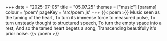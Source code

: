 +++
date = "2025-07-05"
title = "05.07.25"
themes = ["music"]
[params]
  colour = 'poem'
  pageKey = 'src/poem.js'
+++
{{< poem >}}
Music seen as the taming of the heart,
To turn its immense force to measured pulse,
To turn unsteady thought to structured speech,
To turn the empty space into a rest,
And so the tamed heart begets a song,
Transcending beautifully it's prior noise.
{{< /poem >}}